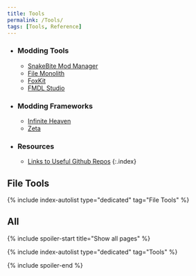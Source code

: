 ```yaml
---
title: Tools
permalink: /Tools/
tags: [Tools, Reference]
---
```


- ### Modding Tools
    - [SnakeBite Mod Manager](/SnakeBite_Mod_Manager)
    - [File Monolith](/File_Monolith)
    - [FoxKit](/FoxKit)
    - [FMDL Studio](https://github.com/BobDoleOwndU/FMDL-Studio-v2)
- ### Modding Frameworks
    - [Infinite Heaven](/Infinite_Heaven)
    - [Zeta](/Zeta)
- ### Resources
    - [Links to Useful Github Repos](/Links_to_Useful_Github_Repos)
{:.index}

## File Tools

{% include index-autolist type="dedicated" tag="File Tools" %}

## All

{% include spoiler-start title="Show all pages" %}

{% include index-autolist type="dedicated" tag="Tools" %}

{% include spoiler-end %}
